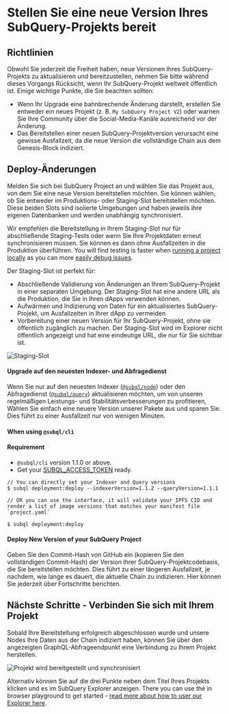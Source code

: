 # Stellen Sie eine neue Version Ihres SubQuery-Projekts bereit

## Richtlinien

Obwohl Sie jederzeit die Freiheit haben, neue Versionen Ihres SubQuery-Projekts zu aktualisieren und bereitzustellen, nehmen Sie bitte während dieses Vorgangs Rücksicht, wenn Ihr SubQuery-Projekt weltweit öffentlich ist. Einige wichtige Punkte, die Sie beachten sollten:

- Wenn Ihr Upgrade eine bahnbrechende Änderung darstellt, erstellen Sie entweder ein neues Projekt (z. B. `My SubQuery Project V2`) oder warnen Sie Ihre Community über die Social-Media-Kanäle ausreichend vor der Änderung.
- Das Bereitstellen einer neuen SubQuery-Projektversion verursacht eine gewisse Ausfallzeit, da die neue Version die vollständige Chain aus dem Genesis-Block indiziert.

## Deploy-Änderungen

Melden Sie sich bei SubQuery Project an und wählen Sie das Projekt aus, von dem Sie eine neue Version bereitstellen möchten. Sie können wählen, ob Sie entweder im Produktions- oder Staging-Slot bereitstellen möchten. Diese beiden Slots sind isolierte Umgebungen und haben jeweils ihre eigenen Datenbanken und werden unabhängig synchronisiert.

Wir empfehlen die Bereitstellung in Ihrem Staging-Slot nur für abschließende Staging-Tests oder wenn Sie Ihre Projektdaten erneut synchronisieren müssen. Sie können es dann ohne Ausfallzeiten in die Produktion überführen. You will find testing is faster when [running a project locally](../run_publish/run.md) as you can more [easily debug issues](../academy/tutorials_examples/debug-projects.md).

Der Staging-Slot ist perfekt für:

- Abschließende Validierung von Änderungen an Ihrem SubQuery-Projekt in einer separaten Umgebung. Der Staging-Slot hat eine andere URL als die Produktion, die Sie in Ihren dApps verwenden können.
- Aufwärmen und Indizierung von Daten für ein aktualisiertes SubQuery-Projekt, um Ausfallzeiten in Ihrer dApp zu vermeiden
- Vorbereitung einer neuen Version für Ihr SubQuery-Projekt, ohne sie öffentlich zugänglich zu machen. Der Staging-Slot wird im Explorer nicht öffentlich angezeigt und hat eine eindeutige URL, die nur für Sie sichtbar ist.

![Staging-Slot](/assets/img/staging_slot.png)

#### Upgrade auf den neuesten Indexer- und Abfragedienst

Wenn Sie nur auf den neuesten Indexer ([`@subql/node`](https://www.npmjs.com/package/@subql/node)) oder den Abfragedienst ([`@subql/query`](https://www.npmjs.com/package/@subql/query)) aktualisieren möchten, um von unseren regelmäßigen Leistungs- und Stabilitätsverbesserungen zu profitieren, Wählen Sie einfach eine neuere Version unserer Pakete aus und sparen Sie. Dies führt zu einer Ausfallzeit nur von wenigen Minuten.

#### When using `@subql/cli`
#### Requirement
- `@subql/cli` version 1.1.0 or above.
- Get your [SUBQL_ACCESS_TOKEN](/docs/run_publish/ipfs.md#prepare-your-subqlaccesstoken) ready.
```
// You can directly set your Indexer and Query versions
$ subql deployment:deploy --indexerVersion=1.1.2 --queryVersion=1.1.1

// OR you can use the interface, it will validate your IPFS CID and render a list of image versions that matches your manifest file `project.yaml`

$ subql deployment:deploy
```
#### Deploy New Version of your SubQuery Project

Geben Sie den Commit-Hash von GitHub ein (kopieren Sie den vollständigen Commit-Hash) der Version Ihrer SubQuery-Projektcodebasis, die Sie bereitstellen möchten. Dies führt zu einer längeren Ausfallzeit, je nachdem, wie lange es dauert, die aktuelle Chain zu indizieren. Hier können Sie jederzeit über Fortschritte berichten.

## Nächste Schritte - Verbinden Sie sich mit Ihrem Projekt

Sobald Ihre Bereitstellung erfolgreich abgeschlossen wurde und unsere Nodes Ihre Daten aus der Chain indiziert haben, können Sie über den angezeigten GraphQL-Abfrageendpunkt eine Verbindung zu Ihrem Projekt herstellen.

![Projekt wird bereitgestellt und synchronisiert](/assets/img/projects-deploy-sync.png)

Alternativ können Sie auf die drei Punkte neben dem Titel Ihres Projekts klicken und es im SubQuery Explorer anzeigen. There you can use the in browser playground to get started - [read more about how to user our Explorer here](../run_publish/query.md).
